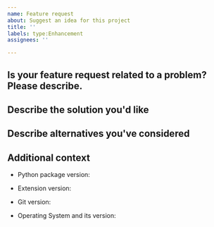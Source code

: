 ```yaml
---
name: Feature request
about: Suggest an idea for this project
title: ''
labels: type:Enhancement
assignees: ''

---
```

<!--Please check the open issue to see if your feature is not already reported.
If this is the case, +1 it to show your interest.-->

## Is your feature request related to a problem? Please describe.
<!--A clear and concise description of what the problem is. Ex. I'm always frustrated when [...]-->

## Describe the solution you'd like
<!--A clear and concise description of what you want to happen.-->

## Describe alternatives you've considered
<!--A clear and concise description of any alternative solutions or features you've considered.-->

## Additional context

<!--Complete the following for context, and add any other relevant context-->

- Python package version:
<!-- Results of `conda list jupyterlab-git` or `pip show jupyterlab-git` -->
- Extension version:
<!-- Results of `jupyter labextension list` -->
- Git version:
<!-- Results of `git --version` -->
- Operating System and its version:
